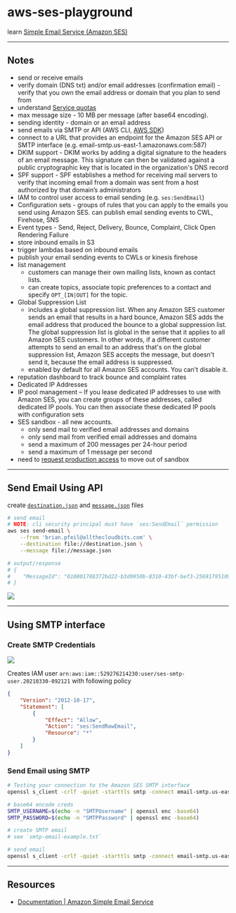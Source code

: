 # aws-ses-playground

learn [Simple Email Service (Amazon SES)](https://aws.amazon.com/ses/)

---

## Notes

* send or receive emails
* verify domain (DNS txt) and/or email addresses (confirmation email) - verify that you own the email address or domain that you plan to send from
* understand [Service quotas](https://docs.aws.amazon.com/ses/latest/DeveloperGuide/quotas.html)
* max message size - 10 MB per message (after base64 encoding).
* sending identity - domain or an email address
* send emails via SMTP or API (AWS CLI, [AWS SDK](https://docs.aws.amazon.com/AWSJavaScriptSDK/latest/AWS/SES.html#sendEmail-property))
* connect to a URL that provides an endpoint for the Amazon SES API or SMTP interface (e.g. email-smtp.us-east-1.amazonaws.com:587)
* DKIM support - DKIM works by adding a digital signature to the headers of an email message. This signature can then be validated against a public cryptographic key that is located in the organization's DNS record
* SPF support - SPF establishes a method for receiving mail servers to verify that incoming email from a domain was sent from a host authorized by that domain’s administrators
* IAM to control user access to email sending (e.g. `ses:SendEmail`)
* Configuration sets - groups of rules that you can apply to the emails you send using Amazon SES.  can publish email sending events to CWL, Firehose, SNS
* Event types - Send, Reject, Delivery, Bounce, Complaint, Click  Open  Rendering Failure
* store inbound emails in S3
* trigger lambdas based on inbound emails
* publish your email sending events to CWLs or kinesis firehose
* list management
    * customers can manage their own mailing lists, known as contact lists.
    * can create topics, associate topic preferences to a contact and specify `OPT_[IN|OUT]` for the topic.
* Global Suppression List
    * includes a global suppression list. When any Amazon SES customer sends an email that results in a hard bounce, Amazon SES adds the email address that produced the bounce to a global suppression list. The global suppression list is global in the sense that it applies to all Amazon SES customers. In other words, if a different customer attempts to send an email to an address that's on the global suppression list, Amazon SES accepts the message, but doesn't send it, because the email address is suppressed.
    * enabled by default for all Amazon SES accounts. You can't disable it.
* reputation dashboard to track bounce and complaint rates
* Dedicated IP Addresses
* IP pool management – If you lease dedicated IP addresses to use with Amazon SES, you can create groups of these addresses, called dedicated IP pools. You can then associate these dedicated IP pools with configuration sets
* SES sandbox - all new accounts.
    * only send mail to verified email addresses and domains
    * only send mail from verified email addresses and domains
    * send a maximum of 200 messages per 24-hour period
    * send a maximum of 1 message per second
* need to [request production access](https://docs.aws.amazon.com/ses/latest/DeveloperGuide/request-production-access.html?icmpid=docs_ses_console) to move out of sandbox

---

## Send Email Using API

create [`destination.json`](destination.json) and [`message.json`](message.json) files

```sh
# send email
# NOTE: cli security principal must have `ses:SendEmail` permission
aws ses send-email \
    --from 'brian.pfeil@allthecloudbits.com' \
    --destination file://destination.json \
    --message file://message.json

# output/response
# {
#    "MessageId": "010001788372bd22-b3d9950b-8310-43bf-bef3-256917951097-000000"
# }
```

![](https://www.evernote.com/l/AAGAskHOcRZEfrW-0s7YxNaLr8juV6o_FZwB/image.png)

---

## Using SMTP interface

### Create SMTP Credentials

![](https://www.evernote.com/l/AAGSNu1zXqpCG5BHQmlu-0ioPQSr1yW5sWYB/image.png)

Creates IAM user `arn:aws:iam::529276214230:user/ses-smtp-user.20210330-092121` with following policy

```json
{
    "Version": "2012-10-17",
    "Statement": [
        {
            "Effect": "Allow",
            "Action": "ses:SendRawEmail",
            "Resource": "*"
        }
    ]
}
```

### Send Email using SMTP

```sh
# Testing your connection to the Amazon SES SMTP interface
openssl s_client -crlf -quiet -starttls smtp -connect email-smtp.us-east-1.amazonaws.com:587

# base64 encode creds
SMTP_USERNAME=$(echo -n "SMTPUsername" | openssl enc -base64)
SMTP_PASSWORD=$(echo -n "SMTPPassword" | openssl enc -base64)

# create SMTP email
# see `smtp-email-example.txt`

# send email
openssl s_client -crlf -quiet -starttls smtp -connect email-smtp.us-east-1.amazonaws.com:587 < smtp-email-example.txt
```

---

## Resources

* [Documentation | Amazon Simple Email Service](https://docs.aws.amazon.com/ses/latest/DeveloperGuide/Welcome.html)
